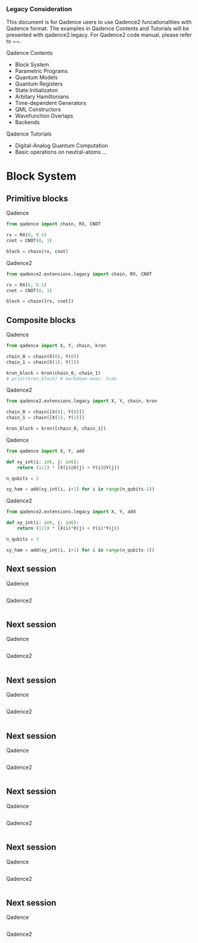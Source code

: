 
### Legacy Consideration
This document is for Qadence users to use Qadence2 funcationalities with Qadence format.
The examples in Qadence Contents and Tutorials will be presented with qadence2.legacy.
For Qadence2 code manual, please refer to ~~.

Qadence Contents
- Block System
- Parametric Programs
- Quantum Models
- Quantum Registers
- State Initializaton
- Arbitary Hamiltonians
- Time-dependent Generators
- QML Constructors
- Wavefunction Overlaps
- Backends

Qadence Tutorials
- Digital-Analog Quantum Computation
- Basic operations on neutral-atoms ...


# Block System

## Primitive blocks

Qadence
```python exec="on" source="material-block" html="1" session="getting_started"
from qadence import chain, RX, CNOT

rx = RX(0, 0.5)
cnot = CNOT(0, 1)

block = chain(rx, cnot)
```

Qadence2
```python exec="on" source="material-block" html="1" session="getting_started"
from qadence2.extensions.legacy import chain, RX, CNOT

rx = RX(0, 0.5)
cnot = CNOT(0, 1)

block = chain([rx, cnot])
```

## Composite blocks

Qadence
<!-- ```python exec="on" source="material-block" result="json" session="getting_started" -->
```python exec="on" source="material-block" html="1" session="getting_started"
from qadence import X, Y, chain, kron

chain_0 = chain(X(0), Y(0))
chain_1 = chain(X(1), Y(1))

kron_block = kron(chain_0, chain_1)
# print(kron_block) # markdown-exec: hide
```

Qadence2
```python exec="on" source="material-block" html="1" session="getting_started"
from qadence2.extensions.legacy import X, Y, chain, kron

chain_0 = chain([X(0), Y(0)])
chain_1 = chain([X(1), Y(1)])

kron_block = kron([chain_0, chain_1])
```


Qadence
```python exec="on" source="material-block" html="1" session="getting_started"
from qadence import X, Y, add

def xy_int(i: int, j: int):
    return (1/2) * (X(i)@X(j) + Y(i)@Y(j))

n_qubits = 3

xy_ham = add(xy_int(i, i+1) for i in range(n_qubits-1))
```

Qadence2
```python exec="on" source="material-block" html="1" session="getting_started"
from qadence2.extensions.legacy import X, Y, add

def xy_int(i: int, j: int):
    return (1/2) * (X(i)*X(j) + Y(i)*Y(j))

n_qubits = 3

xy_ham = add(xy_int(i, i+1) for i in range(n_qubits-1))
```

## Next session

Qadence
```python exec="on" source="material-block" html="1" session="getting_started"

```

Qadence2
```python exec="on" source="material-block" html="1" session="getting_started"

```

## Next session

Qadence
```python exec="on" source="material-block" html="1" session="getting_started"

```

Qadence2
```python exec="on" source="material-block" html="1" session="getting_started"

```

## Next session

Qadence
```python exec="on" source="material-block" html="1" session="getting_started"

```

Qadence2
```python exec="on" source="material-block" html="1" session="getting_started"

```

## Next session

Qadence
```python exec="on" source="material-block" html="1" session="getting_started"

```

Qadence2
```python exec="on" source="material-block" html="1" session="getting_started"

```

## Next session

Qadence
```python exec="on" source="material-block" html="1" session="getting_started"

```

Qadence2
```python exec="on" source="material-block" html="1" session="getting_started"

```

## Next session

Qadence
```python exec="on" source="material-block" html="1" session="getting_started"

```

Qadence2
```python exec="on" source="material-block" html="1" session="getting_started"

```

## Next session

Qadence
```python exec="on" source="material-block" html="1" session="getting_started"

```

Qadence2
```python exec="on" source="material-block" html="1" session="getting_started"

```


